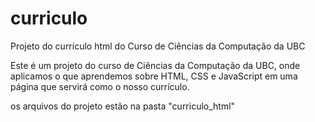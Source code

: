 # curriculo
Projeto do currículo html do Curso de Ciências da Computação da UBC

Este é um projeto do curso de Ciências da Computação da UBC, 
onde aplicamos o que aprendemos sobre HTML, CSS e JavaScript em uma página que servirá como o nosso currículo.

os arquivos do projeto estão na pasta "curriculo_html"
